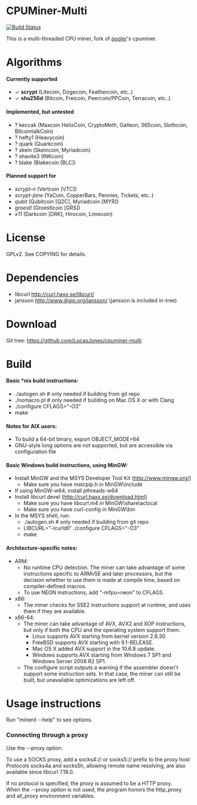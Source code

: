 CPUMiner-Multi
==============

[![Build Status](https://travis-ci.org/LucasJones/cpuminer-multi.svg?branch=master)](https://travis-ci.org/LucasJones/cpuminer-multi)

This is a multi-threaded CPU miner,
fork of [pooler](//github.com/pooler)'s cpuminer.

Algorithms
==========
#### Currently supported
 * ✓ __scrypt__ (Litecoin, Dogecoin, Feathercoin, etc..)
 * ✓ __sha256d__ (Bitcoin, Freicoin, Peercoin/PPCoin, Terracoin, etc..)

#### Implemented, but untested
 * ? keccak (Maxcoin  HelixCoin, CryptoMeth, Galleon, 365coin, Slothcoin, BitcointalkCoin)
 * ? hefty1 (Heavycoin)
 * ? quark (Quarkcoin)
 * ? skein (Skeincoin, Myriadcoin)
 * ? shavite3 (INKcoin)
 * ? blake (Blakecoin [BLC])

#### Planned support for
 * *scrypt-n* (Vertcoin [VTC])
 * *scrypt-jane* (YaCoin, CopperBars, Pennies, Tickets, etc..)
 * *qubit* (Qubitcoin [Q2C], Myriadcoin [MYR])
 * *groestl* (Groestlcoin [GRS])
 * *x11* (Darkcoin [DRK], Hirocoin, Limecoin)

License
=======
GPLv2.  See COPYING for details.

Dependencies
============
* libcurl			http://curl.haxx.se/libcurl/
* jansson			http://www.digip.org/jansson/
		(jansson is included in-tree)

Download
========

Git tree:   https://github.com/LucasJones/cpuminer-multi

Build
=====

#### Basic *nix build instructions:
 * ./autogen.sh	# only needed if building from git repo
 * ./nomacro.pl	# only needed if building on Mac OS X or with Clang
 * ./configure CFLAGS="-O3"
 * make

#### Notes for AIX users:
 * To build a 64-bit binary, export OBJECT_MODE=64
 * GNU-style long options are not supported, but are accessible via configuration file

#### Basic Windows build instructions, using MinGW:
 * Install MinGW and the MSYS Developer Tool Kit (http://www.mingw.org/)
   * Make sure you have mstcpip.h in MinGW\include
 * If using MinGW-w64, install pthreads-w64
 * Install libcurl devel (http://curl.haxx.se/download.html)
   * Make sure you have libcurl.m4 in MinGW\share\aclocal
   * Make sure you have curl-config in MinGW\bin
 * In the MSYS shell, run:
   * ./autogen.sh	# only needed if building from git repo
   * LIBCURL="-lcurldll" ./configure CFLAGS="-O3"
   * make

#### Architecture-specific notes:
 * ARM:
   * No runtime CPU detection. The miner can take advantage of some instructions specific to ARMv5E and later processors, but the decision whether to use them is made at compile time, based on compiler-defined macros.
   * To use NEON instructions, add "-mfpu=neon" to CFLAGS.
 * x86:
   * The miner checks for SSE2 instructions support at runtime, and uses them if they are available.
 * x86-64:	
   * The miner can take advantage of AVX, AVX2 and XOP instructions, but only if both the CPU and the operating system support them.
     * Linux supports AVX starting from kernel version 2.6.30.
     * FreeBSD supports AVX starting with 9.1-RELEASE.
     * Mac OS X added AVX support in the 10.6.8 update.
     * Windows supports AVX starting from Windows 7 SP1 and Windows Server 2008 R2 SP1.
   * The configure script outputs a warning if the assembler doesn't support some instruction sets. In that case, the miner can still be built, but unavailable optimizations are left off.

Usage instructions
==================

Run "minerd --help" to see options.

### Connecting through a proxy

Use the --proxy option.

To use a SOCKS proxy, add a socks4:// or socks5:// prefix to the proxy host  
Protocols socks4a and socks5h, allowing remote name resolving, are also available since libcurl 7.18.0.

If no protocol is specified, the proxy is assumed to be a HTTP proxy.  
When the --proxy option is not used, the program honors the http_proxy and all_proxy environment variables.
